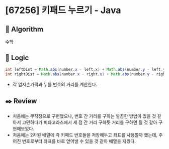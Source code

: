 # [67256] 키패드 누르기 - Java

## :pushpin: **Algorithm**

수학

## :round_pushpin: **Logic**

```java
int leftDist = Math.abs(number.x - left.x) + Math.abs(number.y - left.y);
int rightDist = Math.abs(number.x - right.x) + Math.abs(number.y - right.y);
```

- 각 엄지손가락과 누를 번호의 거리를 계산한다.

## :black_nib: **Review**

- 처음에는 무작정으로 구현했으나, 번호 간 거리를 구하는 깔끔한 방법이 있을 것 같아서 고민하다가 피타고라스에서 세 점 간 거리 구하듯 거리를 구하면 될 것 같아 구현해보았다.
- 처음에는 2차원 배열에 각 키패드 번호들을 저장해두고 좌표를 사용할까 했는데, 주어진 번호로부터 좌표를 바로 얻어낼 수 있을 것 같아 배열을 지웠다.
